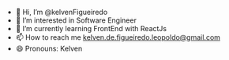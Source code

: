 - 👋 Hi, I’m @kelvenFigueiredo
- 👀 I’m interested in Software Engineer
- 🌱 I’m currently learning FrontEnd with ReactJs
- 📫 How to reach me kelven.de.figueiredo.leopoldo@gmail.com
- 😄 Pronouns: Kelven

<!---
kelvenFigueiredo/kelvenFigueiredo is a ✨ special ✨ repository because its `README.md` (this file) appears on your GitHub profile.
You can click the Preview link to take a look at your changes.
--->

